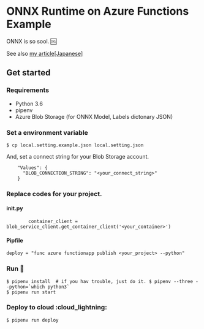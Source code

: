 # ONNX Runtime on Azure Functions Example

ONNX is so sool. :cool:

See also [my article[Japanese]](https://qiita.com/okajax/items/b85dea2a97b0d82cd340)

## Get started

### Requirements

- Python 3.6
- pipenv
- Azure Blob Storage (for ONNX Model, Labels dictonary JSON)

### Set a environment variable

```
$ cp local.setting.example.json local.setting.json
```

And, set a connect string for your Blob Storage account.

```
    "Values": {
      "BLOB_CONNECTION_STRING": "<your_connect_string>"
    }
```


### Replace codes for your project.

#### __init__.py
```
        container_client = blob_service_client.get_container_client('<your_container>') 
```


#### Pipfile
```
deploy = "func azure functionapp publish <your_project> --python"
```

### Run :rocket:

```
$ pipenv install  # if you hav trouble, just do it. $ pipenv --three --python=`which python3`
$ pipenv run start
```

### Deploy to cloud :cloud_lightning:

```
$ pipenv run deploy
```

